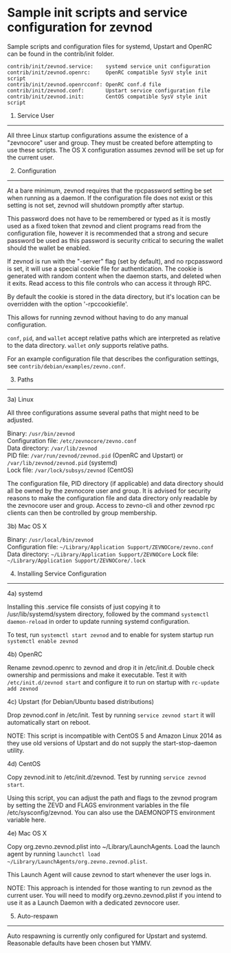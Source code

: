 Sample init scripts and service configuration for zevnod
==========================================================

Sample scripts and configuration files for systemd, Upstart and OpenRC
can be found in the contrib/init folder.

    contrib/init/zevnod.service:    systemd service unit configuration
    contrib/init/zevnod.openrc:     OpenRC compatible SysV style init script
    contrib/init/zevnod.openrcconf: OpenRC conf.d file
    contrib/init/zevnod.conf:       Upstart service configuration file
    contrib/init/zevnod.init:       CentOS compatible SysV style init script

1. Service User
---------------------------------

All three Linux startup configurations assume the existence of a "zevnocore" user
and group.  They must be created before attempting to use these scripts.
The OS X configuration assumes zevnod will be set up for the current user.

2. Configuration
---------------------------------

At a bare minimum, zevnod requires that the rpcpassword setting be set
when running as a daemon.  If the configuration file does not exist or this
setting is not set, zevnod will shutdown promptly after startup.

This password does not have to be remembered or typed as it is mostly used
as a fixed token that zevnod and client programs read from the configuration
file, however it is recommended that a strong and secure password be used
as this password is security critical to securing the wallet should the
wallet be enabled.

If zevnod is run with the "-server" flag (set by default), and no rpcpassword is set,
it will use a special cookie file for authentication. The cookie is generated with random
content when the daemon starts, and deleted when it exits. Read access to this file
controls who can access it through RPC.

By default the cookie is stored in the data directory, but it's location can be overridden
with the option '-rpccookiefile'.

This allows for running zevnod without having to do any manual configuration.

`conf`, `pid`, and `wallet` accept relative paths which are interpreted as
relative to the data directory. `wallet` *only* supports relative paths.

For an example configuration file that describes the configuration settings,
see `contrib/debian/examples/zevno.conf`.

3. Paths
---------------------------------

3a) Linux

All three configurations assume several paths that might need to be adjusted.

Binary:              `/usr/bin/zevnod`  
Configuration file:  `/etc/zevnocore/zevno.conf`  
Data directory:      `/var/lib/zevnod`  
PID file:            `/var/run/zevnod/zevnod.pid` (OpenRC and Upstart) or `/var/lib/zevnod/zevnod.pid` (systemd)  
Lock file:           `/var/lock/subsys/zevnod` (CentOS)  

The configuration file, PID directory (if applicable) and data directory
should all be owned by the zevnocore user and group.  It is advised for security
reasons to make the configuration file and data directory only readable by the
zevnocore user and group.  Access to zevno-cli and other zevnod rpc clients
can then be controlled by group membership.

3b) Mac OS X

Binary:              `/usr/local/bin/zevnod`  
Configuration file:  `~/Library/Application Support/ZEVNOCore/zevno.conf`  
Data directory:      `~/Library/Application Support/ZEVNOCore`
Lock file:           `~/Library/Application Support/ZEVNOCore/.lock`

4. Installing Service Configuration
-----------------------------------

4a) systemd

Installing this .service file consists of just copying it to
/usr/lib/systemd/system directory, followed by the command
`systemctl daemon-reload` in order to update running systemd configuration.

To test, run `systemctl start zevnod` and to enable for system startup run
`systemctl enable zevnod`

4b) OpenRC

Rename zevnod.openrc to zevnod and drop it in /etc/init.d.  Double
check ownership and permissions and make it executable.  Test it with
`/etc/init.d/zevnod start` and configure it to run on startup with
`rc-update add zevnod`

4c) Upstart (for Debian/Ubuntu based distributions)

Drop zevnod.conf in /etc/init.  Test by running `service zevnod start`
it will automatically start on reboot.

NOTE: This script is incompatible with CentOS 5 and Amazon Linux 2014 as they
use old versions of Upstart and do not supply the start-stop-daemon utility.

4d) CentOS

Copy zevnod.init to /etc/init.d/zevnod. Test by running `service zevnod start`.

Using this script, you can adjust the path and flags to the zevnod program by
setting the ZEVD and FLAGS environment variables in the file
/etc/sysconfig/zevnod. You can also use the DAEMONOPTS environment variable here.

4e) Mac OS X

Copy org.zevno.zevnod.plist into ~/Library/LaunchAgents. Load the launch agent by
running `launchctl load ~/Library/LaunchAgents/org.zevno.zevnod.plist`.

This Launch Agent will cause zevnod to start whenever the user logs in.

NOTE: This approach is intended for those wanting to run zevnod as the current user.
You will need to modify org.zevno.zevnod.plist if you intend to use it as a
Launch Daemon with a dedicated zevnocore user.

5. Auto-respawn
-----------------------------------

Auto respawning is currently only configured for Upstart and systemd.
Reasonable defaults have been chosen but YMMV.
